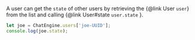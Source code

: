 A user can get the ```state``` of other users by retrieving the {@link User ```user```} from the list and calling {@link User#state ```user.state``` }.

```js
let joe = ChatEngine.users['joe-UUID'];
console.log(joe.state);
```
